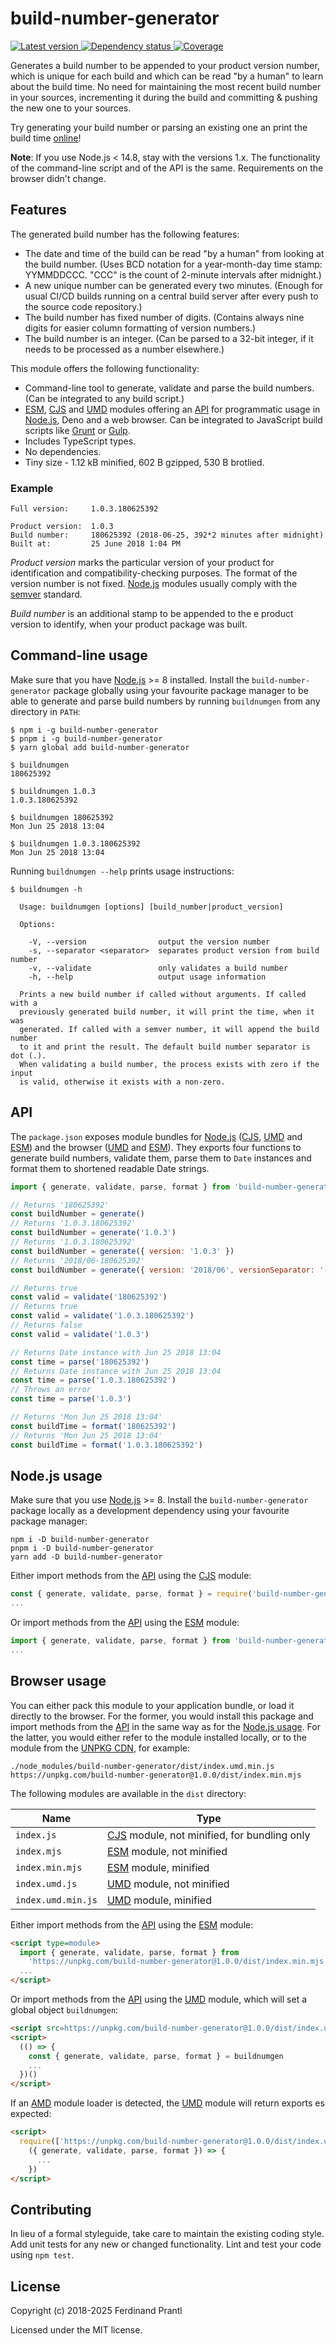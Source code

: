 # build-number-generator

[![Latest version](https://img.shields.io/npm/v/build-number-generator)
 ![Dependency status](https://img.shields.io/librariesio/release/npm/build-number-generator)
](https://www.npmjs.com/package/build-number-generator)
[![Coverage](https://codecov.io/gh/prantlf/build-number-generator/branch/master/graph/badge.svg)](https://codecov.io/gh/prantlf/build-number-generator)

Generates a build number to be appended to your product version number, which is unique for each build and which can be read "by a human" to learn about the build time. No need for maintaining the most recent build number in your sources, incrementing it during the build and committing & pushing the new one to your sources.

Try generating your build number or parsing an existing one an print the build time [online]!

**Note**: If you use Node.js < 14.8, stay with the versions 1.x. The functionality of the command-line script and of the API is the same. Requirements on the browser didn't change.

## Features

The generated build number has the following features:

* The date and time of the build can be read "by a human" from looking at the build number. (Uses BCD notation for a year-month-day time stamp: YYMMDDCCC. "CCC" is the count of 2-minute intervals after midnight.) 
* A new unique number can be generated every two minutes. (Enough for usual CI/CD builds running on a central build server after every push to the source code repository.)
* The build number has fixed number of digits. (Contains always nine digits for easier column formatting of version numbers.)
* The build number is an integer. (Can be parsed to a 32-bit integer, if it needs to be processed as a number elsewhere.)

This module offers the following functionality:

* Command-line tool to generate, validate and parse the build numbers. (Can be integrated to any build script.)
* [ESM], [CJS] and [UMD] modules offering an [API] for programmatic usage in [Node.js], Deno and a web browser. Can be integrated to JavaScript build scripts like [Grunt] or [Gulp].
* Includes TypeScript types.
* No dependencies.
* Tiny size - 1.12 kB minified, 602 B gzipped, 530 B brotlied.

### Example

    Full version:     1.0.3.180625392

    Product version:  1.0.3
    Build number:     180625392 (2018-06-25, 392*2 minutes after midnight)
    Built at:         25 June 2018 1:04 PM

*Product version* marks the particular version of your product for identification and compatibility-checking purposes. The format of the version number is not fixed. [Node.js] modules usually comply with the [semver] standard.

*Build number* is an additional stamp to be appended to the e product version to identify, when your product package was built.

## Command-line usage

Make sure that you have [Node.js] >= 8 installed. Install the `build-number-generator` package globally using your favourite package manager to be able to generate and parse build numbers by running `buildnumgen` from any directory in `PATH`:

    $ npm i -g build-number-generator
    $ pnpm i -g build-number-generator
    $ yarn global add build-number-generator

    $ buildnumgen
    180625392

    $ buildnumgen 1.0.3
    1.0.3.180625392

    $ buildnumgen 180625392
    Mon Jun 25 2018 13:04

    $ buildnumgen 1.0.3.180625392
    Mon Jun 25 2018 13:04

Running `buildnumgen --help` prints usage instructions:

    $ buildnumgen -h

      Usage: buildnumgen [options] [build_number|product_version]

      Options:

        -V, --version                output the version number
        -s, --separator <separator>  separates product version from build number
        -v, --validate               only validates a build number
        -h, --help                   output usage information

      Prints a new build number if called without arguments. If called with a
      previously generated build number, it will print the time, when it was
      generated. If called with a semver number, it will append the build number
      to it and print the result. The default build number separator is dot (.).
      When validating a build number, the process exists with zero if the input
      is valid, otherwise it exists with a non-zero.

## API

The `package.json` exposes module bundles for [Node.js] ([CJS], [UMD] and [ESM]) and the browser ([UMD] and [ESM]). They exports four functions to generate build numbers, validate them, parse them to `Date` instances and format them to shortened readable Date strings.

```js
import { generate, validate, parse, format } from 'build-number-generator'

// Returns '180625392'
const buildNumber = generate()
// Returns '1.0.3.180625392'
const buildNumber = generate('1.0.3')
// Returns '1.0.3.180625392'
const buildNumber = generate({ version: '1.0.3' })
// Returns '2018/06-180625392'
const buildNumber = generate({ version: '2018/06', versionSeparator: '-' })

// Returns true
const valid = validate('180625392')
// Returns true
const valid = validate('1.0.3.180625392')
// Returns false
const valid = validate('1.0.3')

// Returns Date instance with Jun 25 2018 13:04
const time = parse('180625392')
// Returns Date instance with Jun 25 2018 13:04
const time = parse('1.0.3.180625392')
// Throws an error
const time = parse('1.0.3')

// Returns 'Mon Jun 25 2018 13:04'
const buildTime = format('180625392')
// Returns 'Mon Jun 25 2018 13:04'
const buildTime = format('1.0.3.180625392')
```

## Node.js usage

Make sure that you use [Node.js] >= 8. Install the `build-number-generator` package locally as a development dependency using your favourite package manager:

```
npm i -D build-number-generator
pnpm i -D build-number-generator
yarn add -D build-number-generator
```

Either import methods from the [API] using the [CJS] module:

```js
const { generate, validate, parse, format } = require('build-number-generator')
...
```

Or import methods from the [API] using the [ESM] module:

```js
import { generate, validate, parse, format } from 'build-number-generator'
...
```

## Browser usage

You can either pack this module to your application bundle, or load it directly to the browser. For the former, you would install this package and import methods from the [API] in the same way as for the [Node.js usage]. For the latter, you would either refer to the module installed locally, or to the module from the [UNPKG CDN], for example:

    ./node_modules/build-number-generator/dist/index.umd.min.js
    https://unpkg.com/build-number-generator@1.0.0/dist/index.min.mjs

The following modules are available in the `dist` directory:

| Name               | Type                                          |
| ------------------ | --------------------------------------------- |
| `index.js`         | [CJS] module, not minified, for bundling only |
| `index.mjs`        | [ESM] module, not minified                    |
| `index.min.mjs`    | [ESM] module, minified                        |
| `index.umd.js`     | [UMD] module, not minified                    |
| `index.umd.min.js` | [UMD] module, minified                        |

Either import methods from the [API] using the [ESM] module:

```html
<script type=module>
  import { generate, validate, parse, format } from
    'https://unpkg.com/build-number-generator@1.0.0/dist/index.min.mjs'
  ...
</script>
```

Or import methods from the [API] using the [UMD] module, which will set a global object `buildnumgen`:

```html
<script src=https://unpkg.com/build-number-generator@1.0.0/dist/index.umd.min.js></script>
<script>
  (() => {
    const { generate, validate, parse, format } = buildnumgen
    ...
  })()
</script>
```

If an [AMD] module loader is detected, the [UMD] module will return exports es expected:

```html
<script>
  require(['https://unpkg.com/build-number-generator@1.0.0/dist/index.umd.min.js'],
    ({ generate, validate, parse, format }) => {
      ...
    })
</script>
```

## Contributing

In lieu of a formal styleguide, take care to maintain the existing coding style.  Add unit tests for any new or changed functionality. Lint and test your code using `npm test`.

## License

Copyright (c) 2018-2025 Ferdinand Prantl

Licensed under the MIT license.

[online]: https://prantlf.github.io/build-number-generator
[semver]: https://semver.org/
[Node.js]: https://nodejs.org/
[Grunt]: https://gruntjs.com/
[Gulp]: https://gulpjs.com/
[API]: #api
[Node.js usage]: #nodejs-usage
[UNPKG CDN]: https://unpkg.com/
[CJS]: https://blog.risingstack.com/node-js-at-scale-module-system-commonjs-require/#commonjstotherescue
[UMD]: https://github.com/umdjs/umd#readme
[AMD]: https://github.com/amdjs/amdjs-api/wiki/AMD
[ESM]: https://hacks.mozilla.org/2018/03/es-modules-a-cartoon-deep-dive/#content-head
